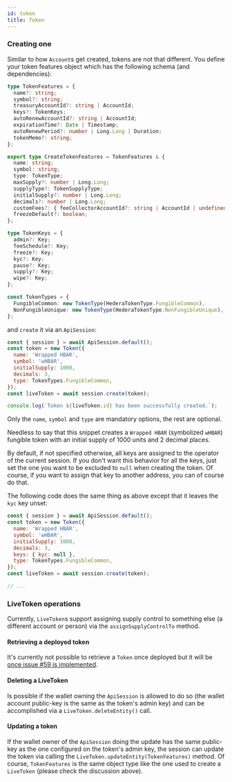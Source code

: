 ```yaml
---
id: token
title: Token
---
```


### Creating one

Similar to how `Account`s get created, tokens are not that different. You define your token features object which has the following schema (and dependencies):

```ts
type TokenFeatures = {
  name?: string;
  symbol?: string;
  treasuryAccountId?: string | AccountId;
  keys?: TokenKeys;
  autoRenewAccountId?: string | AccountId;
  expirationTime?: Date | Timestamp;
  autoRenewPeriod?: number | Long.Long | Duration;
  tokenMemo?: string;
};

export type CreateTokenFeatures = TokenFeatures & {
  name: string;
  symbol: string;
  type: TokenType;
  maxSupply?: number | Long.Long;
  supplyType?: TokenSupplyType;
  initialSupply?: number | Long.Long;
  decimals?: number | Long.Long;
  customFees?: { feeCollectorAccountId?: string | AccountId | undefined }[];
  freezeDefault?: boolean;
};

type TokenKeys = {
  admin?: Key;
  feeSchedule?: Key;
  freeze?: Key;
  kyc?: Key;
  pause?: Key;
  supply?: Key;
  wipe?: Key;
};

const TokenTypes = {
  FungibleCommon: new TokenType(HederaTokenType.FungibleCommon),
  NonFungibleUnique: new TokenType(HederaTokenType.NonFungibleUnique),
};
```

and `create` it via an `ApiSession`:

```js live=true containerKey=create_a_token
const { session } = await ApiSession.default();
const token = new Token({
  name: 'Wrapped HBAR',
  symbol: 'wHBAR',
  initialSupply: 1000,
  decimals: 3,
  type: TokenTypes.FungibleCommon,
});
const liveToken = await session.create(token);

console.log(`Token ${liveToken.id} has been successfully created.`);
```

Only the `name`, `symbol` and `type` are mandatory options, the rest are optional.

Needless to say that this snippet creates a `Wrapped HBAR` (symbolized `wHBAR`) fungible token with an initial supply of 1000 units and 2 decimal places.

By default, if not specified otherwise, all keys are assigned to the operator of the current session. If you don't want this behavior for all the keys, just set the one you want to be excluded to `null` when creating the token. Of course, if you want to assign that key to another address, you can of course do that.

The following code does the same thing as above except that it leaves the `kyc` key unset:

```js
const { session } = await ApiSession.default();
const token = new Token({
  name: 'Wrapped HBAR',
  symbol: 'wHBAR',
  initialSupply: 1000,
  decimals: 3,
  keys: { kyc: null },
  type: TokenTypes.FungibleCommon,
});
const liveToken = await session.create(token);

// ...
```

### LiveToken operations

Currently, `LiveToken`s support assigning supply control to something else (a different account or person) via the `assignSupplyControlTo` method.

#### Retrieving a deployed token

It's currently not possible to retrieve a `Token` once deployed but it will be [once issue #59 is implemented](https://github.com/buidler-labs/hedera-strato-js/issues/59).

#### Deleting a LiveToken

Is possible if the wallet owning the `ApiSession` is allowed to do so (the wallet account public-key is the same as the token's admin key) and can be accomplished via a `LiveToken.deleteEntity()` call.

#### Updating a token

If the wallet owner of the `ApiSession` doing the update has the same public-key as the one configured on the token's admin key, the session can update the token via calling the `LiveToken.updateEntity(TokenFeatures)` method. Of course, `TokenFeatures` is the same object type like the one used to create a `LiveToken` (please check the discussion above).
